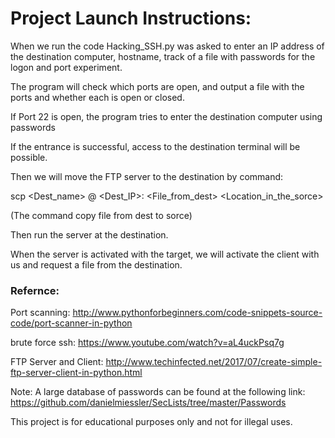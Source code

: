 # Project Launch Instructions:

When we run the code Hacking_SSH.py was asked to enter an IP address of the destination computer, hostname, track of a file with passwords for the logon and port experiment.

The program will check which ports are open, and output a file with the ports and whether each is open or closed.

If Port 22 is open, the program tries to enter the destination computer using passwords

If the entrance is successful, access to the destination terminal will be possible.

Then we will move the FTP server to the destination by command:

scp <Dest_name> @ <Dest_IP>: <File_from_dest> <Location_in_the_sorce>

(The command copy file from dest to sorce)

Then run the server at the destination.

When the server is activated with the target, we will activate the client with us and request a file from the destination.

### Refernce:

Port scanning: 
  http://www.pythonforbeginners.com/code-snippets-source-code/port-scanner-in-python
  
brute force ssh:
  https://www.youtube.com/watch?v=aL4uckPsq7g

FTP Server and Client:
  http://www.techinfected.net/2017/07/create-simple-ftp-server-client-in-python.html

Note: A large database of passwords can be found at the following link:    https://github.com/danielmiessler/SecLists/tree/master/Passwords

This project is for educational purposes only and not for illegal uses.
